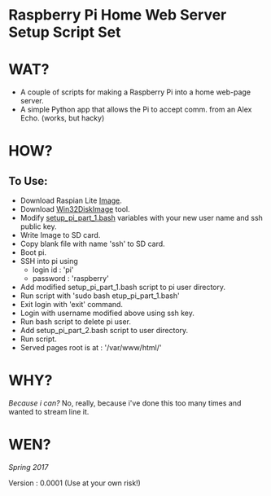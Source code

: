 # Raspberry Pi Home Web Server Setup Script Set

# WAT?

* A couple of scripts for making a Raspberry Pi into a home web-page server.
* A simple Python app that allows the Pi to accept comm. from an Alex Echo. (works, but hacky)

# HOW?

## To Use:

* Download Raspian Lite [Image](https://www.raspberrypi.org/downloads/raspbian/).
* Download [Win32DiskImage](https://sourceforge.net/projects/win32diskimager/) tool.
* Modify [setup_pi_part_1.bash](https://github.com/EntropyHaos/z_haos_raspberry_pi_home_server_setup_script_set/blob/master/setup_pi_part_1.bash) variables with your new user name and ssh public key.
* Write Image to SD card.
* Copy blank file with name 'ssh' to SD card.
* Boot pi.
* SSH into pi using 
    * login id : 'pi'
    * password : 'raspberry'
* Add modified setup_pi_part_1.bash script to pi user directory.
* Run script with 'sudo bash etup_pi_part_1.bash'
* Exit login with 'exit' command.
* Login with username modified above using ssh key.
* Run bash script to delete pi user.
* Add setup_pi_part_2.bash script to user directory.
* Run script.
* Served pages root is at : '/var/www/html/'

# WHY?

*Because i can?* No, really, because i've done this too many times and wanted to stream line it.

# WEN?

*Spring 2017*

Version : 0.0001 (Use at your own risk!)

